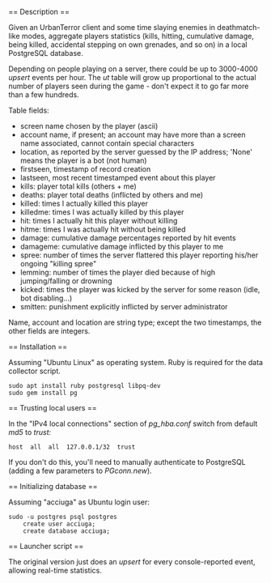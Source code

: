 == Description ==

Given an UrbanTerror client and some time slaying enemies in deathmatch-like modes, aggregate players statistics (kills, hitting, cumulative damage, being killed, accidental stepping on own grenades, and so on) in a local PostgreSQL database.

Depending on people playing on a server, there could be up to 3000-4000 *upsert* events per hour. The *ut* table will grow up proportional to the actual number of players seen during the game - don't expect it to go far more than a few hundreds.

Table fields:
* screen name chosen by the player (ascii)
* account name, if present; an account may have more than a screen name associated, cannot contain special characters
* location, as reported by the server guessed by the IP address; 'None' means the player is a bot (not human)
* firstseen, timestamp of record creation
* lastseen, most recent timestamped event about this player
* kills: player total kills (others + me)
* deaths: player total deaths (inflicted by others and me)
* killed: times I actually killed this player
* killedme: times I was actually killed by this player
* hit: times I actually hit this player without killing
* hitme: times I was actually hit without being killed
* damage: cumulative damage percentages reported by hit events
* damageme: cumulative damage inflicted by this player to me
* spree: number of times the server flattered this player reporting his/her ongoing "killing spree"
* lemming: number of times the player died because of high jumping/falling or drowning
* kicked: times the player was kicked by the server for some reason (idle, bot disabling...)
* smitten: punishment explicitly inflicted by server administrator

Name, account and location are string type; except the two timestamps, the other fields are integers.

== Installation ==

Assuming "Ubuntu Linux" as operating system. Ruby is required for the data collector script.

    sudo apt install ruby postgresql libpq-dev
    sudo gem install pg

== Trusting local users ==

In the "IPv4 local connections" section of *pg_hba.conf* switch from default *md5* to *trust:*

    host  all  all  127.0.0.1/32  trust

If you don't do this, you'll need to manually authenticate to PostgreSQL (adding a few parameters to *PGconn.new*).

== Initializing database ==

Assuming "acciuga" as Ubuntu login user:

    sudo -u postgres psql postgres
        create user acciuga;
        create database acciuga;

== Launcher script ==

The original version just does an *upsert* for every console-reported event, allowing real-time statistics.
